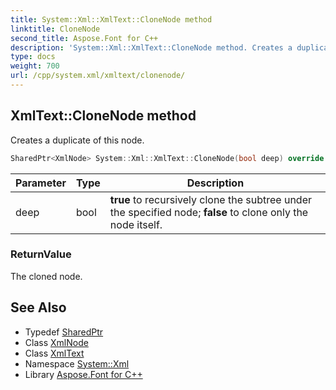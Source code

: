 ```yaml
---
title: System::Xml::XmlText::CloneNode method
linktitle: CloneNode
second_title: Aspose.Font for C++
description: 'System::Xml::XmlText::CloneNode method. Creates a duplicate of this node in C++.'
type: docs
weight: 700
url: /cpp/system.xml/xmltext/clonenode/
---
```

## XmlText::CloneNode method


Creates a duplicate of this node.

```cpp
SharedPtr<XmlNode> System::Xml::XmlText::CloneNode(bool deep) override
```


| Parameter | Type | Description |
| --- | --- | --- |
| deep | bool | **true** to recursively clone the subtree under the specified node; **false** to clone only the node itself. |

### ReturnValue

The cloned node.

## See Also

* Typedef [SharedPtr](../../../system/sharedptr/)
* Class [XmlNode](../../xmlnode/)
* Class [XmlText](../)
* Namespace [System::Xml](../../)
* Library [Aspose.Font for C++](../../../)
